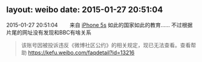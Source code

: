 layout: weibo
date: 2015-01-27 20:51:04
---
<meta name="referrer" content="no-referrer" />

2015-01-27 20:51:04  &nbsp;&nbsp;&nbsp;&nbsp;&nbsp;&nbsp; 来自 <a href="sinaweibo://customweibosource" rel="nofollow">iPhone 5s</a>
如此的国家如此的教育…… 不过根据片尾的网址没有发现和BBC有啥关系
>  该账号因被投诉违反《微博社区公约》的相关规定，现已无法查看。查看帮助 https://kefu.weibo.com/faqdetail?id=13216
